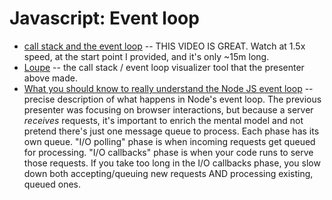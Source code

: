 # Javascript: Event loop

* [call stack and the event loop](https://www.youtube.com/watch?v=8aGhZQkoFbQ&feature=youtu.be#t=2m20s) -- THIS VIDEO IS GREAT. Watch at 1.5x speed, at the start point I provided, and it's only ~15m long.
* [Loupe](http://latentflip.com/loupe) -- the call stack / event loop visualizer tool that the presenter above made.
* [What you should know to really understand the Node JS event loop](https://medium.com/the-node-js-collection/what-you-should-know-to-really-understand-the-node-js-event-loop-and-its-metrics-c4907b19da4c) -- precise description of what happens in Node's event loop. The previous presenter was focusing on browser interactions, but because a server _receives_ requests, it's important to enrich the mental model and not pretend there's just one message queue to process. Each phase has its own queue. "I/O polling" phase is when incoming requests get queued for processing. "I/O callbacks" phase is when your code runs to serve those requests. If you take too long in the I/O callbacks phase, you slow down both accepting/queuing new requests AND processing existing, queued ones.
